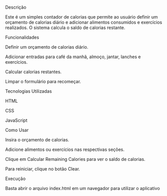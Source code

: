 Descrição

Este é um simples contador de calorias que permite ao usuário definir um orçamento de calorias diário e adicionar alimentos consumidos e exercícios realizados. O sistema calcula o saldo de calorias restante.

Funcionalidades

Definir um orçamento de calorias diário.

Adicionar entradas para café da manhã, almoço, jantar, lanches e exercícios.

Calcular calorias restantes.

Limpar o formulário para recomeçar.

Tecnologias Utilizadas

HTML

CSS

JavaScript

Como Usar

Insira o orçamento de calorias.

Adicione alimentos ou exercícios nas respectivas seções.

Clique em Calcular Remaining Calories para ver o saldo de calorias.

Para reiniciar, clique no botão Clear.

Execução

Basta abrir o arquivo index.html em um navegador para utilizar o aplicativo
